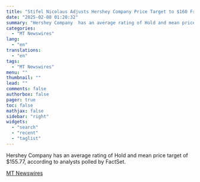 ```yaml
---
title: "Stifel Nicolaus Adjusts Hershey Company Price Target to $160 From $170"
date: "2025-02-08 01:20:32"
summary: "Hershey Company  has an average rating of Hold and mean price target of $155.77, according to analysts polled by FactSet."
categories:
  - "MT Newswires"
lang:
  - "en"
translations:
  - "en"
tags:
  - "MT Newswires"
menu: ""
thumbnail: ""
lead: ""
comments: false
authorbox: false
pager: true
toc: false
mathjax: false
sidebar: "right"
widgets:
  - "search"
  - "recent"
  - "taglist"
---
```


Hershey Company has an average rating of Hold and mean price target of $155.77, according to analysts polled by FactSet.

[MT Newswires](https://www.tradingview.com/news/mtnewswires.com:20250207:A3312858:0/)

